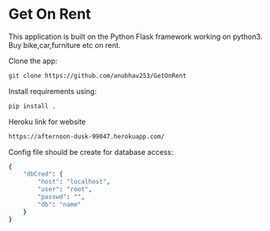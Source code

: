 Get On Rent
===================
This application is built on the Python Flask framework working on python3.
Buy bike,car,furniture etc on rent.

Clone the app:
```bash
git clone https://github.com/anubhav253/GetOnRent
```

Install requirements using:
```bash
pip install .
```
Heroku link for website
```bash
https://afternoon-dusk-99047.herokuapp.com/
```

Config file should be create for database access:
```bash
{
	"dbCred": {
		"host": "localhost",
		"user": "root",
		"passwd": "",
		"db": "name"
	}
}
```